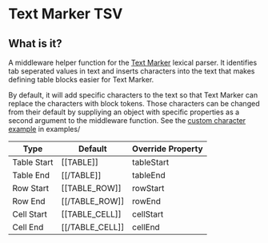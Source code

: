 # Text Marker TSV
## What is it?
A middleware helper function for the [Text Marker](https://github.com/Paul-Guerra/text-marker) lexical parser. It identifies tab seperated values in text and inserts characters into the text that makes defining table blocks easier for Text Marker.

By default, it will add specific characters to the text so that Text Marker can replace the characters with block tokens. Those characters can be changed from their default by suppliying an object with specific properties as a second argument to the middleware function. See the [custom character example](examples/tsv_custom.html) in examples/

| Type        | Default         | Override  Property |
|-------------|-----------------|--------------------|
| Table Start | [[TABLE]]       | tableStart         |
| Table End   | [[/TABLE]]      | tableEnd           |
| Row Start   | [[TABLE_ROW]]   | rowStart           |
| Row End     | [[/TABLE_ROW]]  | rowEnd             |
| Cell Start  | [[TABLE_CELL]]  | cellStart          |
| Cell End    | [[/TABLE_CELL]] | cellEnd            |

